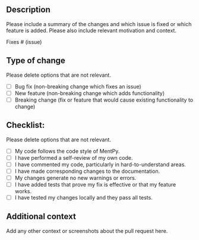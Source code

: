 ## Description

Please include a summary of the changes and which issue is fixed or which feature is added. Please also include relevant motivation and context.

Fixes # (issue)

## Type of change

Please delete options that are not relevant.

- [ ] Bug fix (non-breaking change which fixes an issue)
- [ ] New feature (non-breaking change which adds functionality)
- [ ] Breaking change (fix or feature that would cause existing functionality to change)

## Checklist:

Please delete options that are not relevant.

- [ ] My code follows the code style of MentPy.
- [ ] I have performed a self-review of my own code.
- [ ] I have commented my code, particularly in hard-to-understand areas.
- [ ] I have made corresponding changes to the documentation.
- [ ] My changes generate no new warnings or errors.
- [ ] I have added tests that prove my fix is effective or that my feature works.
- [ ] I have tested my changes locally and they pass all tests.

## Additional context

Add any other context or screenshots about the pull request here.